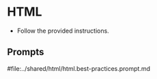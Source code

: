 # HTML

- Follow the provided instructions.

## Prompts

#file:../shared/html/html.best-practices.prompt.md
